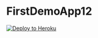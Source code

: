 # FirstDemoApp12
[![Deploy to Heroku](https://www.herokucdn.com/deploy/button.png)](https://heroku.com/deploy)

